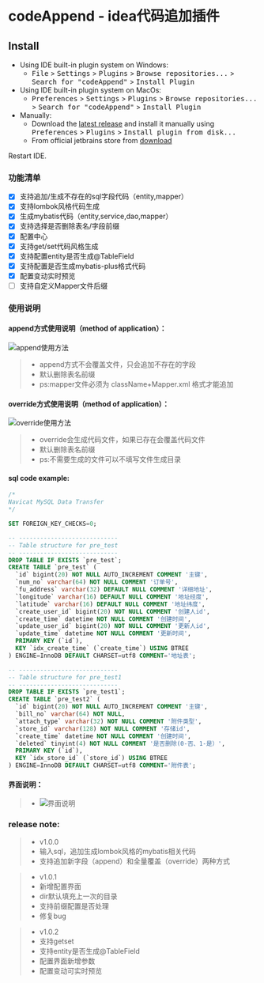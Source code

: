 # codeAppend - idea代码追加插件

## Install   
- Using IDE built-in plugin system on Windows:
  - <kbd>File</kbd> > <kbd>Settings</kbd> > <kbd>Plugins</kbd> > <kbd>Browse repositories...</kbd> > <kbd>Search for "codeAppend"</kbd> > <kbd>Install Plugin</kbd>
- Using IDE built-in plugin system on MacOs:
  - <kbd>Preferences</kbd> > <kbd>Settings</kbd> > <kbd>Plugins</kbd> > <kbd>Browse repositories...</kbd> > <kbd>Search for "codeAppend"</kbd> > <kbd>Install Plugin</kbd>
- Manually:
  - Download the [latest release](https://github.com/laoziyaonitian/codeAppend/releases/latest) and install it manually using <kbd>Preferences</kbd> > <kbd>Plugins</kbd> > <kbd>Install plugin from disk...</kbd>
  - From official jetbrains store from [download](https://plugins.jetbrains.com/plugin/11501-codeappend)
  
Restart IDE.

### 功能清单
- [x] 支持追加/生成不存在的sql字段代码（entity,mapper）
- [x] 支持lombok风格代码生成
- [x] 生成mybatis代码（entity,service,dao,mapper）
- [x] 支持选择是否删除表名/字段前缀
- [x] 配置中心
- [x] 支持get/set代码风格生成
- [x] 支持配置entity是否生成@TableField
- [x] 支持配置是否生成mybatis-plus格式代码
- [x] 配置变动实时预览
- [ ] 支持自定义Mapper文件后缀

### 使用说明
#### append方式使用说明（method of application）：
![append使用方法](https://github.com/laoziyaonitian/codeAppend/blob/master/file/append.gif)
> * append方式不会覆盖文件，只会追加不存在的字段
> * 默认删除表名前缀
> * ps:mapper文件必须为 className+Mapper.xml 格式才能追加

#### override方式使用说明（method of application）：
![override使用方法](https://github.com/laoziyaonitian/codeAppend/blob/master/file/override.gif)
> * override会生成代码文件，如果已存在会覆盖代码文件
> * 默认删除表名前缀
> * ps:不需要生成的文件可以不填写文件生成目录


#### sql code example:
```sql
/*
Navicat MySQL Data Transfer
*/

SET FOREIGN_KEY_CHECKS=0;

-- ----------------------------
-- Table structure for pre_test
-- ----------------------------
DROP TABLE IF EXISTS `pre_test`;
CREATE TABLE `pre_test` (
  `id` bigint(20) NOT NULL AUTO_INCREMENT COMMENT '主键',
  `num_no` varchar(64) NOT NULL COMMENT '订单号',
  `fu_address` varchar(32) DEFAULT NULL COMMENT '详细地址',
  `longitude` varchar(16) DEFAULT NULL COMMENT '地址经度',
  `latitude` varchar(16) DEFAULT NULL COMMENT '地址纬度',
  `create_user_id` bigint(20) NOT NULL COMMENT '创建人id',
  `create_time` datetime NOT NULL COMMENT '创建时间',
  `update_user_id` bigint(20) NOT NULL COMMENT '更新人id',
  `update_time` datetime NOT NULL COMMENT '更新时间',
  PRIMARY KEY (`id`),
  KEY `idx_create_time` (`create_time`) USING BTREE
) ENGINE=InnoDB DEFAULT CHARSET=utf8 COMMENT='地址表';

-- ----------------------------
-- Table structure for pre_test1
-- ----------------------------
DROP TABLE IF EXISTS `pre_test1`;
CREATE TABLE `pre_test2` (
  `id` bigint(20) NOT NULL AUTO_INCREMENT COMMENT '主键',
  `bill_no` varchar(64) NOT NULL,
  `attach_type` varchar(32) NOT NULL COMMENT '附件类型',
  `store_id` varchar(128) NOT NULL COMMENT '存储id',
  `create_time` datetime NOT NULL COMMENT '创建时间',
  `deleted` tinyint(4) NOT NULL COMMENT '是否删除(0-否、1-是）',
  PRIMARY KEY (`id`),
  KEY `idx_store_id` (`store_id`) USING BTREE
) ENGINE=InnoDB DEFAULT CHARSET=utf8 COMMENT='附件表';
```
#### 界面说明：
> * ![界面说明](https://github.com/laoziyaonitian/codeAppend/blob/master/file/%E7%95%8C%E9%9D%A2.png)

### release note:
> * v1.0.0
> * 输入sql，追加生成lombok风格的mybatis相关代码
> * 支持追加新字段（append）和全量覆盖（override）两种方式

> * v1.0.1
> * 新增配置界面
> * dir默认填充上一次的目录
> * 支持前缀配置是否处理
> * 修复bug

> * v1.0.2
> * 支持getset
> * 支持entity是否生成@TableField
> * 配置界面新增参数
> * 配置变动可实时预览
